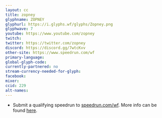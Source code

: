 ```yaml
---
layout: cc
title: zopney
glyphname: ZOPNEY
glyphurl: https://i.glyphs.wf/glyphs/Zopney.png
glyphwave: 7
youtube: https://www.youtube.com/zopney
twitch: 
twitter: https://twitter.com/zopney
discord: https://discord.gg/7wtcKvv
other-site: https://www.speedrun.com/wf
primary-language: 
global-glyph-code: 
currently-partnered: no
stream-currency-needed-for-glyph: 
facebook: 
mixer: 
ccid: 229
alt-names: 
---
```

* Submit a qualifying speedrun to [speedrun.com/wf](https://www.speedrun.com/wf/). More info can be found [here](https://www.speedrun.com/wf/thread/865b7).
